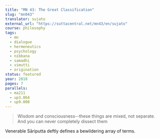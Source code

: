 ```yaml
---
title: "MN 43: The Great Classification"
slug: "mn043"
translator: sujato
external_url: "https://suttacentral.net/mn43/en/sujato"
course: philosophy
tags:
  - mn
  - dialogue
  - hermeneutics
  - psychology
  - nibbana
  - samadhi
  - vimutti
  - origination
status: featured
year: 2018
pages: 7
parallels:
  - ma211
  - up3.064
  - up9.008
---
```


> Wisdom and consciousness--these things are mixed, not separate. And you can never completely dissect them

Venerable Sāriputta deftly defines a bewildering array of terms.
